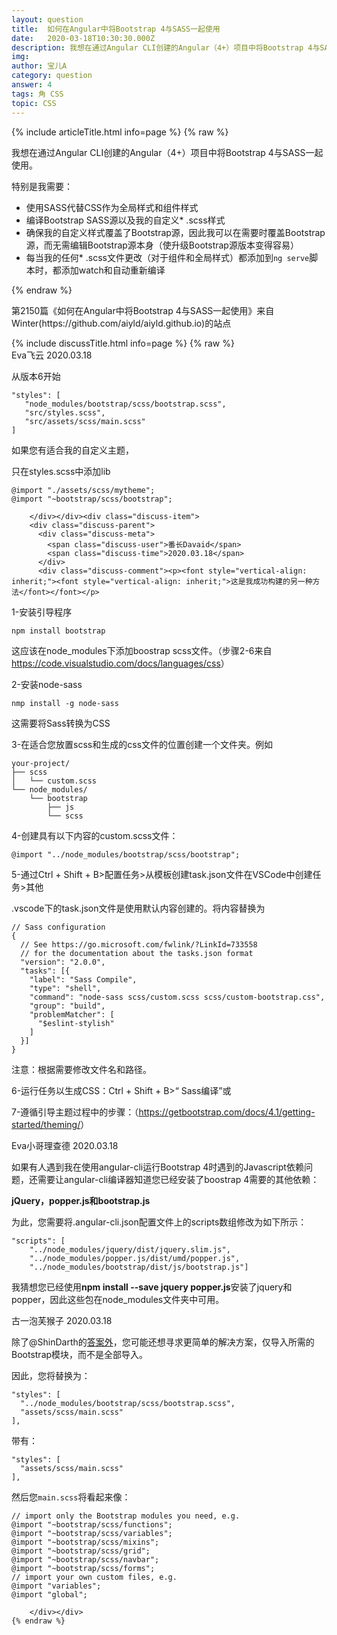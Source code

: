 ```yaml
---
layout: question
title:  如何在Angular中将Bootstrap 4与SASS一起使用
date:   2020-03-18T10:30:30.000Z
description: 我想在通过Angular CLI创建的Angular（4+）项目中将Bootstrap 4与SASS一起使用。特别是我需要：使用SASS代替CS...
img: 
author: 宝儿A
category: question
answer: 4
tags: 角 CSS
topic: CSS
---
```

<div class="article-root">
  <div class="article">
    {% include articleTitle.html info=page %}
    {% raw %}
    <div class="article-content"><p><font style="vertical-align: inherit;"><font style="vertical-align: inherit;">我想在通过Angular CLI创建的Angular（4+）项目中将Bootstrap 4与SASS一起使用。</font></font></p>

<p><font style="vertical-align: inherit;"><font style="vertical-align: inherit;">特别是我需要：</font></font></p>

<ul>
<li><font style="vertical-align: inherit;"><font style="vertical-align: inherit;">使用SASS代替CSS作为全局样式和组件样式</font></font></li>
<li><font style="vertical-align: inherit;"><font style="vertical-align: inherit;">编译Bootstrap SASS源以及我的自定义* .scss样式</font></font></li>
<li><font style="vertical-align: inherit;"><font style="vertical-align: inherit;">确保我的自定义样式覆盖了Bootstrap源，因此我可以在需要时覆盖Bootstrap源，而无需编辑Bootstrap源本身（使升级Bootstrap源版本变得容易）</font></font></li>
<li><font style="vertical-align: inherit;"><font style="vertical-align: inherit;">每当我的任何* .scss文件更改（对于组件和全局样式）都添加到</font></font><code>ng serve</code><font style="vertical-align: inherit;"><font style="vertical-align: inherit;">脚本</font><font style="vertical-align: inherit;">时，都添加watch和自动重新编译</font></font></li>
</ul></div>
    {% endraw %}
  </div>
  <p class="winter_mark">第2150篇《如何在Angular中将Bootstrap 4与SASS一起使用》来自Winter(https://github.com/aiyld/aiyld.github.io)的站点</p>
  <div class="discuss-wrapper">
    {% include discussTitle.html info=page %}
    {% raw %}
    <div class="discuss-item">
        <div class="discuss-parent">
          <div class="discuss-meta">
            <span class="discuss-user">Eva飞云</span>
            <span class="discuss-time">2020.03.18</span>
          </div>
          <div class="discuss-comment"><p><font style="vertical-align: inherit;"><font style="vertical-align: inherit;">从版本6开始</font></font></p>

<pre><code>"styles": [<font></font>
   "node_modules/bootstrap/scss/bootstrap.scss",<font></font>
   "src/styles.scss",<font></font>
   "src/assets/scss/main.scss"<font></font>
]<font></font>
</code></pre>

<p><font style="vertical-align: inherit;"><font style="vertical-align: inherit;">如果您有适合我的自定义主题，</font></font></p>

<p><font style="vertical-align: inherit;"><font style="vertical-align: inherit;">只在styles.scss中添加lib</font></font></p>

<pre><code>@import "./assets/scss/mytheme";<font></font>
@import "~bootstrap/scss/bootstrap";<font></font>
</code></pre></div>
        </div></div><div class="discuss-item">
        <div class="discuss-parent">
          <div class="discuss-meta">
            <span class="discuss-user">番长Davaid</span>
            <span class="discuss-time">2020.03.18</span>
          </div>
          <div class="discuss-comment"><p><font style="vertical-align: inherit;"><font style="vertical-align: inherit;">这是我成功构建的另一种方法</font></font></p>

<p><font style="vertical-align: inherit;"><font style="vertical-align: inherit;">1-安装引导程序 </font></font></p>

<pre><code>npm install bootstrap 
</code></pre>

<p><font style="vertical-align: inherit;"><font style="vertical-align: inherit;">这应该在node_modules下添加boostrap scss文件。</font><font style="vertical-align: inherit;">（步骤2-6来自</font></font><a href="https://code.visualstudio.com/docs/languages/css" rel="nofollow noreferrer"><font style="vertical-align: inherit;"><font style="vertical-align: inherit;">https://code.visualstudio.com/docs/languages/css</font></font></a><font style="vertical-align: inherit;"><font style="vertical-align: inherit;">）</font></font></p>

<p><font style="vertical-align: inherit;"><font style="vertical-align: inherit;">2-安装node-sass</font></font></p>

<pre><code>nmp install -g node-sass
</code></pre>

<p><font style="vertical-align: inherit;"><font style="vertical-align: inherit;">这需要将Sass转换为CSS</font></font></p>

<p><font style="vertical-align: inherit;"><font style="vertical-align: inherit;">3-在适合您放置scss和生成的css文件的位置创建一个文件夹。</font><font style="vertical-align: inherit;">例如</font></font></p>

<pre><code>your-project/<font></font>
├── scss<font></font>
│   └── custom.scss   <font></font>
└── node_modules/<font></font>
    └── bootstrap<font></font>
        ├── js<font></font>
        └── scss<font></font>
</code></pre>

<p><font style="vertical-align: inherit;"><font style="vertical-align: inherit;">4-创建具有以下内容的custom.scss文件：</font></font></p>

<pre><code>@import "../node_modules/bootstrap/scss/bootstrap";
</code></pre>

<p><font style="vertical-align: inherit;"><font style="vertical-align: inherit;">5-通过Ctrl + Shift + B&gt;配置任务&gt;从模板创建task.json文件在VSCode中创建任务&gt;其他</font></font></p>

<p><font style="vertical-align: inherit;"><font style="vertical-align: inherit;">.vscode下的task.json文件是使用默认内容创建的。</font><font style="vertical-align: inherit;">将内容替换为</font></font></p>

<pre><code>// Sass configuration<font></font>
{<font></font>
  // See https://go.microsoft.com/fwlink/?LinkId=733558<font></font>
  // for the documentation about the tasks.json format<font></font>
  "version": "2.0.0",<font></font>
  "tasks": [{<font></font>
    "label": "Sass Compile",<font></font>
    "type": "shell",<font></font>
    "command": "node-sass scss/custom.scss scss/custom-bootstrap.css",<font></font>
    "group": "build",<font></font>
    "problemMatcher": [<font></font>
      "$eslint-stylish"<font></font>
    ]<font></font>
  }]<font></font>
}<font></font>
</code></pre>

<p><font style="vertical-align: inherit;"><font style="vertical-align: inherit;">注意：根据需要修改文件名和路径。</font></font></p>

<p><font style="vertical-align: inherit;"><font style="vertical-align: inherit;">6-运行任务以生成CSS：Ctrl + Shift + B&gt;“ Sass编译”或 </font></font></p>

<p><font style="vertical-align: inherit;"><font style="vertical-align: inherit;">7-遵循引导主题过程中的步骤：（</font></font><a href="https://getbootstrap.com/docs/4.1/getting-started/theming/" rel="nofollow noreferrer"><font style="vertical-align: inherit;"><font style="vertical-align: inherit;">https://getbootstrap.com/docs/4.1/getting-started/theming/</font></font></a><font style="vertical-align: inherit;"><font style="vertical-align: inherit;">）</font></font></p></div>
        </div></div><div class="discuss-item">
        <div class="discuss-parent">
          <div class="discuss-meta">
            <span class="discuss-user">Eva小哥理查德</span>
            <span class="discuss-time">2020.03.18</span>
          </div>
          <div class="discuss-comment"><p><font style="vertical-align: inherit;"><font style="vertical-align: inherit;">如果有人遇到我在使用angular-cli运行Bootstrap 4时遇到的Javascript依赖问题，还需要让angular-cli编译器知道您已经安装了boostrap 4需要的其他依赖： </font></font></p>

<p><strong><font style="vertical-align: inherit;"><font style="vertical-align: inherit;">jQuery，popper.js和bootstrap.js</font></font></strong></p>

<p><font style="vertical-align: inherit;"><font style="vertical-align: inherit;">为此，您需要将.angular-cli.json配置文件上的scripts数组修改为如下所示： </font></font></p>

<pre><code>"scripts": [<font></font>
    "../node_modules/jquery/dist/jquery.slim.js", <font></font>
    "../node_modules/popper.js/dist/umd/popper.js",<font></font>
    "../node_modules/bootstrap/dist/js/bootstrap.js"]<font></font>
</code></pre>

<p><font style="vertical-align: inherit;"><font style="vertical-align: inherit;">我猜想您已经使用</font></font><strong><font style="vertical-align: inherit;"><font style="vertical-align: inherit;">npm install --save jquery popper.js</font></font></strong><font style="vertical-align: inherit;"><font style="vertical-align: inherit;">安装了jquery和popper，</font><font style="vertical-align: inherit;">因此这些包在node_modules文件夹中可用。</font></font></p></div>
        </div></div><div class="discuss-item">
        <div class="discuss-parent">
          <div class="discuss-meta">
            <span class="discuss-user">古一泡芙猴子</span>
            <span class="discuss-time">2020.03.18</span>
          </div>
          <div class="discuss-comment"><p><font style="vertical-align: inherit;"><font style="vertical-align: inherit;">除了@ShinDarth的</font></font><a href="https://stackoverflow.com/a/45660803/1998086"><font style="vertical-align: inherit;"><font style="vertical-align: inherit;">答案外</font></font></a><font style="vertical-align: inherit;"><font style="vertical-align: inherit;">，您可能还想寻求更简单的解决方案，仅导入所需的Bootstrap模块，而不是全部导入。</font></font></p>

<p><font style="vertical-align: inherit;"><font style="vertical-align: inherit;">因此，您将替换为：</font></font></p>

<pre><code>"styles": [<font></font>
  "../node_modules/bootstrap/scss/bootstrap.scss",<font></font>
  "assets/scss/main.scss"<font></font>
],<font></font>
</code></pre>

<p><font style="vertical-align: inherit;"><font style="vertical-align: inherit;">带有：</font></font></p>

<pre><code>"styles": [<font></font>
  "assets/scss/main.scss"<font></font>
],<font></font>
</code></pre>

<p><font style="vertical-align: inherit;"><font style="vertical-align: inherit;">然后您</font></font><code>main.scss</code><font style="vertical-align: inherit;"><font style="vertical-align: inherit;">将看起来像：</font></font></p>

<pre><code>// import only the Bootstrap modules you need, e.g.<font></font>
@import "~bootstrap/scss/functions";<font></font>
@import "~bootstrap/scss/variables";<font></font>
@import "~bootstrap/scss/mixins";<font></font>
@import "~bootstrap/scss/grid";<font></font>
@import "~bootstrap/scss/navbar";<font></font>
@import "~bootstrap/scss/forms";<font></font>
// import your own custom files, e.g.<font></font>
@import "variables";<font></font>
@import "global";<font></font>
</code></pre></div>
        </div></div>
    {% endraw %}
  </div>
<div>
